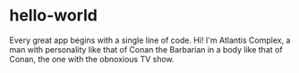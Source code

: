 # hello-world
Every great app begins with a single line of code. 
Hi! I'm Atlantis Complex, a man with personality like that of Conan the Barbarian in a body like that of Conan, the one with the obnoxious TV show. 
